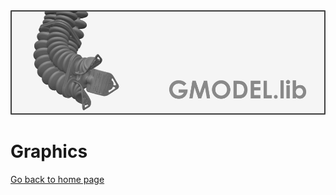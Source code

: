 <div align="center"> <img src="./src/gmodel.png" width="650"> </div>

# Graphics
[Go back to home page](https://bjcaasenbrood.github.io/SorotokiCode/)
